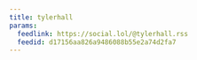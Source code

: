 ```yaml
---
title: tylerhall
params:
  feedlink: https://social.lol/@tylerhall.rss
  feedid: d17156aa826a9486088b55e2a74d2fa7
---
```

